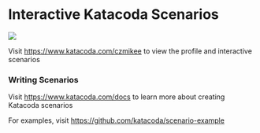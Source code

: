 # Interactive Katacoda Scenarios

[![](http://shields.katacoda.com/katacoda/czmikee/count.svg)](https://www.katacoda.com/czmikee "Get your profile on Katacoda.com")

Visit https://www.katacoda.com/czmikee to view the profile and interactive scenarios

### Writing Scenarios
Visit https://www.katacoda.com/docs to learn more about creating Katacoda scenarios

For examples, visit https://github.com/katacoda/scenario-example

